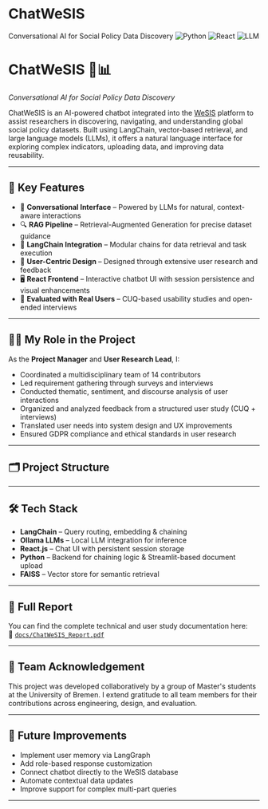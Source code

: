 # ChatWeSIS
Conversational AI for Social Policy Data Discovery 
![Python](https://img.shields.io/badge/Python-3776AB?logo=python&logoColor=white)
![React](https://img.shields.io/badge/React-20232A?logo=react&logoColor=61DAFB)
![LLM](https://img.shields.io/badge/LLM-OpenAI-orange)

# ChatWeSIS 🤖📊  
*Conversational AI for Social Policy Data Discovery*

ChatWeSIS is an AI-powered chatbot integrated into the [WeSIS](https://wesis.org/) platform to assist researchers in discovering, navigating, and understanding global social policy datasets. Built using LangChain, vector-based retrieval, and large language models (LLMs), it offers a natural language interface for exploring complex indicators, uploading data, and improving data reusability.

---

## 🌟 Key Features

- 💬 **Conversational Interface** – Powered by LLMs for natural, context-aware interactions
- 🔍 **RAG Pipeline** – Retrieval-Augmented Generation for precise dataset guidance
- 🧠 **LangChain Integration** – Modular chains for data retrieval and task execution
- 🧾 **User-Centric Design** – Designed through extensive user research and feedback
- 🖥️ **React Frontend** – Interactive chatbot UI with session persistence and visual enhancements
- 🧪 **Evaluated with Real Users** – CUQ-based usability studies and open-ended interviews

---

## 👩‍💼 My Role in the Project

As the **Project Manager** and **User Research Lead**, I:

- Coordinated a multidisciplinary team of 14 contributors
- Led requirement gathering through surveys and interviews
- Conducted thematic, sentiment, and discourse analysis of user interactions
- Organized and analyzed feedback from a structured user study (CUQ + interviews)
- Translated user needs into system design and UX improvements
- Ensured GDPR compliance and ethical standards in user research

---

## 🗂️ Project Structure


---

## 🛠️ Tech Stack

- **LangChain** – Query routing, embedding & chaining
- **Ollama LLMs** – Local LLM integration for inference
- **React.js** – Chat UI with persistent session storage
- **Python** – Backend for chaining logic & Streamlit-based document upload
- **FAISS** – Vector store for semantic retrieval

---

## 📖 Full Report

You can find the complete technical and user study documentation here:  
📄 [`docs/ChatWeSIS_Report.pdf`](./WelfareComp.pdf)

---

## 👥 Team Acknowledgement

This project was developed collaboratively by a group of Master's students at the University of Bremen. I extend gratitude to all team members for their contributions across engineering, design, and evaluation.

---

## 📌 Future Improvements

- Implement user memory via LangGraph
- Add role-based response customization
- Connect chatbot directly to the WeSIS database
- Automate contextual data updates
- Improve support for complex multi-part queries

---

